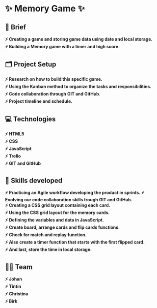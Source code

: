 
# :sparkles:	 Memory Game :sparkles:	 
## :page_facing_up: Brief
 **:zap: Creating a game and storing game data using date and local storage. <br>
   :zap: Building a Memory game with a timer and high score.** <br>


## :card_index_dividers: Project Setup 
 **:zap: Research on how to build this specific game. <br>
:zap: Using the Kanban method to organize the tasks and responsibilities.<br>
 :zap: Code collaboration through GIT and GitHub. <br>
 :zap: Project timeline and schedule.**<br>

## :computer:	 Technologies
 **:zap: HTML5 <br>
 :zap: CSS <br>
 :zap: JavaScript<br>
 :zap: Trello<br>
 :zap: GIT and GitHub**<br>


  
## :mechanical_arm: Skills developed
 **:zap: Practicing an Agile workflow developing the product in sprints.
  :zap: Evolving our code collaboration skills trough GIT and GitHub.  
 :zap: Creating a CSS grid layout containing each card.  
 :zap: Using the CSS grid layout for the memory cards.      
 :zap: Defining the variables and data in JavaScript.        
 :zap: Create board, arrange cards and flip cards functions.<br>
 :zap: Check for match and replay function.<br>
  :zap: Also create a timer function that starts with the first flipped card.<br>
   :zap: And last, store the time in local storage.**<br>
            
 ## :dancing_women: Team 
 **:zap: Johan <br>
    :zap: Tintin <br>
    :zap: Christina <br>
    :zap: Birk**
